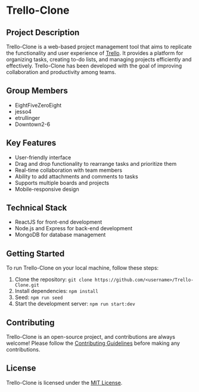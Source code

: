# Trello-Clone

## Project Description
Trello-Clone is a web-based project management tool that aims to replicate the functionality and user experience of [Trello](https://trello.com/). It provides a platform for organizing tasks, creating to-do lists, and managing projects efficiently and effectively. Trello-Clone has been developed with the goal of improving collaboration and productivity among teams.

## Group Members
- EightFiveZeroEight
- jesso4
- etrullinger
- Downtown2-6

## Key Features
- User-friendly interface
- Drag and drop functionality to rearrange tasks and prioritize them
- Real-time collaboration with team members
- Ability to add attachments and comments to tasks
- Supports multiple boards and projects
- Mobile-responsive design

## Technical Stack
- ReactJS for front-end development
- Node.js and Express for back-end development
- MongoDB for database management

## Getting Started
To run Trello-Clone on your local machine, follow these steps:

1. Clone the repository: `git clone https://github.com/<username>/Trello-Clone.git`
2. Install dependencies: `npm install`
3. Seed: `npm run seed`
4. Start the development server: `npm run start:dev`

## Contributing
Trello-Clone is an open-source project, and contributions are always welcome! Please follow the [Contributing Guidelines](CONTRIBUTING.md) before making any contributions.

## License
Trello-Clone is licensed under the [MIT License](LICENSE.md).
